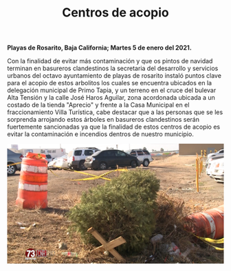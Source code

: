 ﻿---
layout: blog
title: "Centros de acopio"
Date: 2021-01-05
categories: rosarito
permalink: /:categories/:title:output_ext
image: /img/cnr/2021-01-05-centro-de-acopio.png
alt: "Centros de acopio"
autor:
---


**Playas de Rosarito, Baja California; Martes 5 de enero del 2021.** 


Con la finalidad de evitar más contaminación y que os pintos de navidad terminan en basureros clandestinos la secretaria del desarrollo y servicios urbanos del octavo ayuntamiento de playas de rosarito instaló puntos clave para el acopio de estos arbolitos los cuales se encuentra ubicados en la delegación municipal de Primo Tapia, y un terreno en el cruce del bulevar Alta Tensión y la calle José Haros Aguilar, zona acordonada ubicada a un costado de la tienda "Aprecio" y frente a la Casa Municipal en el fraccionamiento Villa Turística, cabe destacar que a las personas que se les sorprenda arrojando estos árboles en basureros clandestinos serán fuertemente sancionadas ya que la finalidad de estos centros de acopio es evitar la contaminación e incendios dentros de nuestro municipio.

<div id="carouselExampleSlidesOnly" class="carousel slide" data-ride="carousel">
  <div class="carousel-inner">
    <div class="carousel-item active">
       <img class="d-block w-100" src="/img/cnr/2021-01-05-centro-de-acopio.png" loading="lazy"  alt="Centros de acopio">
    </div>
  </div>
</div>